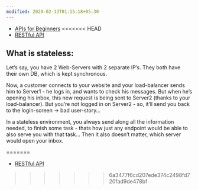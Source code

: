 ```yaml
---
modified: 2020-02-13T01:15:18+05:30
---
```


- [APIs for Beginners](https://www.youtube.com/watch?v=GZvSYJDk-us&t=766s)
<<<<<<< HEAD
- [RESTful API](https://www.youtube.com/watch?v=Q-BpqyOT3a8)


## What is stateless:

Let’s say, you have 2 Web-Servers with 2 separate IP’s. They both have their own DB, which is kept synchronous.

Now, a customer connects to your website and your load-balancer sends him to Server1 - he logs in, and wants to check his messages. But when he’s opening his inbox, this new request is being sent to Server2 (thanks to your load-balancer). But you’re not logged in on Server2 - so, it’ll send you back to the login-screen -> bad user-story…

In a stateless environment, you always send along all the information needed, to finish some task - thats how just any endpoint would be able to also serve you with that task… Then it also doesn’t matter, which server would open your inbox.
  
=======
- [RESTful API](https://www.youtube.com/watch?v=Q-BpqyOT3a8)
>>>>>>> 6a3477f6cd207ede374c2498fd720fad9de478bf